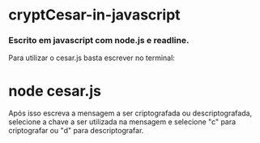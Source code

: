 # cryptCesar-in-javascript

### Escrito em javascript com node.js e readline.

Para utilizar o cesar.js basta escrever no terminal:
# node cesar.js

Após isso escreva a mensagem a ser criptografada ou descriptografada, selecione a chave a ser utilizada na mensagem e selecione "c" para criptografar ou "d" para descriptografar.
